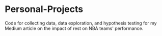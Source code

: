 # Personal-Projects

Code for collecting data, data exploration, and hypothesis testing for my Medium article on the impact of rest on NBA teams' performance.
